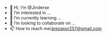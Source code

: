 - 👋 Hi, I’m @Jinderse
- 👀 I’m interested in ...
- 🌱 I’m currently learning ...
- 💞️ I’m looking to collaborate on ...
- 📫 How to reach me/arezapor257@gmail.com 

<!---
Jinderse/Jinderse is a ✨ special ✨ repository because its `README.md` (this file) appears on your GitHub profile.
You can click the Preview link to take a look at your changes.
--->
